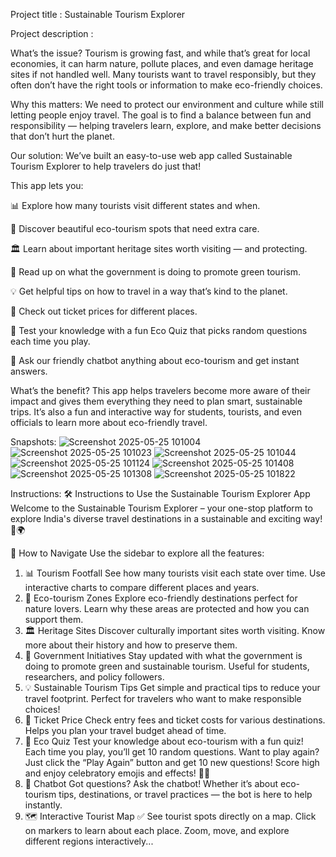 Project title :  Sustainable Tourism Explorer



Project description :

What’s the issue?
Tourism is growing fast, and while that’s great for local economies, it can harm nature, pollute places, and even damage heritage sites if not handled well. Many tourists want to travel responsibly, but they often don’t have the right tools or information to make eco-friendly choices.

Why this matters:
We need to protect our environment and culture while still letting people enjoy travel. The goal is to find a balance between fun and responsibility — helping travelers learn, explore, and make better decisions that don’t hurt the planet.

Our solution:
We’ve built an easy-to-use web app called Sustainable Tourism Explorer to help travelers do just that!

This app lets you:

📊 Explore how many tourists visit different states and when.

🌿 Discover beautiful eco-tourism spots that need extra care.

🏛️ Learn about important heritage sites worth visiting — and protecting.

🏢 Read up on what the government is doing to promote green tourism.

💡 Get helpful tips on how to travel in a way that’s kind to the planet.

🎫 Check out ticket prices for different places.

🎯 Test your knowledge with a fun Eco Quiz that picks random questions each time you play.

🤖 Ask our friendly chatbot anything about eco-tourism and get instant answers.

What’s the benefit?
This app helps travelers become more aware of their impact and gives them everything they need to plan smart, sustainable trips. It’s also a fun and interactive way for students, tourists, and even officials to learn more about eco-friendly travel.

Snapshots:
![Screenshot 2025-05-25 101004](https://github.com/user-attachments/assets/4156b620-dd6a-432e-9ffd-34799de96c18)
![Screenshot 2025-05-25 101023](https://github.com/user-attachments/assets/d5039984-a908-4c6b-af86-9d2dd44fd41d)
![Screenshot 2025-05-25 101044](https://github.com/user-attachments/assets/b8046421-5744-42bb-a97c-23f2946cb106)
![Screenshot 2025-05-25 101124](https://github.com/user-attachments/assets/6cb57b3d-c08c-4e8f-baf5-852c81e005c6)
![Screenshot 2025-05-25 101408](https://github.com/user-attachments/assets/878df653-6b4f-4824-8bd7-60724ae2e5f1)
![Screenshot 2025-05-25 101308](https://github.com/user-attachments/assets/c5453274-2055-4074-b73b-0bebe8812475)
![Screenshot 2025-05-25 101822](https://github.com/user-attachments/assets/cae5c23c-a80a-406f-bdbd-cb06a6f16063)

Instructions:
🛠️ Instructions to Use the Sustainable Tourism Explorer App
Welcome to the Sustainable Tourism Explorer – your one-stop platform to explore India's diverse travel destinations in a sustainable and exciting way! 🌱🌍

🧭 How to Navigate
Use the sidebar to explore all the features:
1. 📊 Tourism Footfall
See how many tourists visit each state over time.
Use interactive charts to compare different places and years.
2. 🌿 Eco-tourism Zones
Explore eco-friendly destinations perfect for nature lovers.
Learn why these areas are protected and how you can support them.
3. 🏛️ Heritage Sites
Discover culturally important sites worth visiting.
Know more about their history and how to preserve them.
4. 🏢 Government Initiatives
Stay updated with what the government is doing to promote green and sustainable tourism.
Useful for students, researchers, and policy followers.
5. 💡 Sustainable Tourism Tips
Get simple and practical tips to reduce your travel footprint.
Perfect for travelers who want to make responsible choices!
6. 🎫 Ticket Price
Check entry fees and ticket costs for various destinations.
Helps you plan your travel budget ahead of time.
7. 🎯 Eco Quiz
Test your knowledge about eco-tourism with a fun quiz!
Each time you play, you’ll get 10 random questions.
Want to play again? Just click the “Play Again” button and get 10 new questions!
Score high and enjoy celebratory emojis and effects! 🎉💥
8. 🤖 Chatbot
Got questions? Ask the chatbot!
Whether it’s about eco-tourism tips, destinations, or travel practices — the bot is here to help instantly.
7. 🗺️ Interactive Tourist Map ✅ 
See tourist spots directly on a map.
Click on markers to learn about each place.
Zoom, move, and explore different regions interactively...
